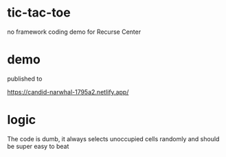 # tic-tac-toe
no framework coding demo for Recurse Center

# demo
published to 

https://candid-narwhal-1795a2.netlify.app/

# logic

The code is dumb, it always selects unoccupied cells randomly and should be super easy to beat
